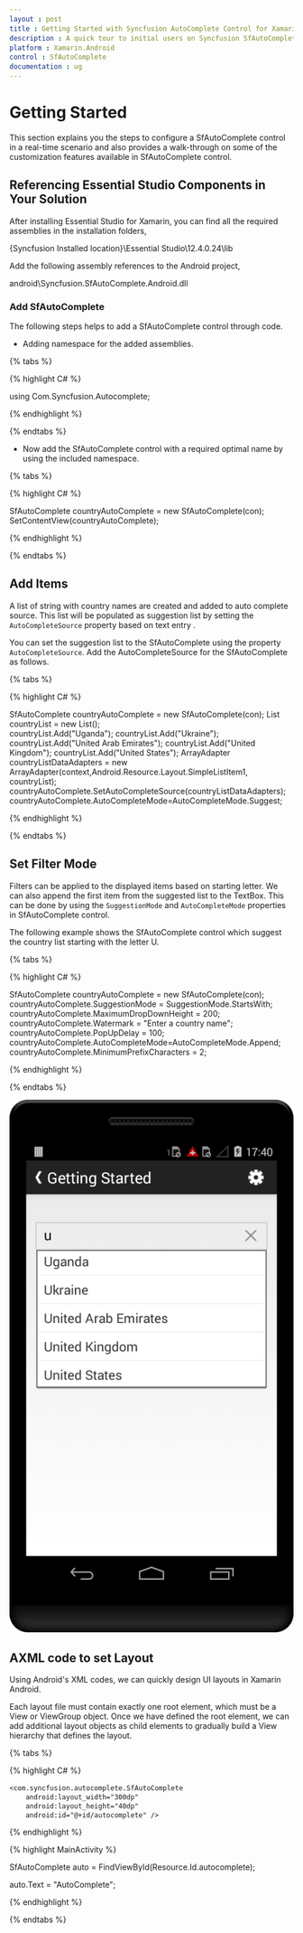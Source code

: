 ```yaml
---
layout : post
title : Getting Started with Syncfusion AutoComplete Control for Xamarin.Android
description : A quick tour to initial users on Syncfusion SfAutoComplete control for Xamarin.Android platform 
platform : Xamarin.Android
control : SfAutoComplete
documentation : ug
---
```


# Getting Started

This section explains you the steps to configure a SfAutoComplete control in a real-time scenario and also provides a walk-through on some of the customization features available in SfAutoComplete control.

## Referencing Essential Studio Components in Your Solution

After installing Essential Studio for Xamarin, you can find all the required assemblies in the installation folders,

{Syncfusion Installed location}\Essential Studio\12.4.0.24\lib

Add the following assembly references to the Android project,

android\Syncfusion.SfAutoComplete.Android.dll

### Add SfAutoComplete

The following steps helps to add a SfAutoComplete control through code.

* Adding namespace for the added assemblies.

{% tabs %}

{% highlight C# %}

using Com.Syncfusion.Autocomplete; 

{% endhighlight %}

{% endtabs %}

* Now add the SfAutoComplete control with a required optimal name by using the included namespace.

{% tabs %}

{% highlight C# %}

SfAutoComplete countryAutoComplete = new SfAutoComplete(con);
SetContentView(countryAutoComplete);
	
{% endhighlight %}

{% endtabs %}

	
## Add Items

A list of string with country names are created and added to auto complete source. This list will be populated as suggestion list by setting the `AutoCompleteSource` property based on text entry .

You can set the suggestion list to the SfAutoComplete using the property `AutoCompleteSource`. Add the AutoCompleteSource for the SfAutoComplete as follows.

{% tabs %}

{% highlight C# %}

SfAutoComplete countryAutoComplete = new SfAutoComplete(con);
List<String> countryList = new List<String>(); 	
countryList.Add("Uganda");
countryList.Add("Ukraine");
countryList.Add("United Arab Emirates");
countryList.Add("United Kingdom");
countryList.Add("United States");
ArrayAdapter<String> countryListDataAdapters = new ArrayAdapter<String>(context,Android.Resource.Layout.SimpleListItem1, countryList);
countryAutoComplete.SetAutoCompleteSource(countryListDataAdapters);
countryAutoComplete.AutoCompleteMode=AutoCompleteMode.Suggest;

{% endhighlight %}

{% endtabs %}

## Set Filter Mode

Filters can be applied to the displayed items based on starting letter. We can also append the first item from the suggested list to the TextBox. This can be done by using the `SuggestionMode` and `AutoCompleteMode` properties in SfAutoComplete control.

The following example shows the SfAutoComplete control which suggest the country list starting with the letter U.

{% tabs %}

{% highlight C# %}

SfAutoComplete countryAutoComplete = new SfAutoComplete(con);
countryAutoComplete.SuggestionMode = SuggestionMode.StartsWith;
countryAutoComplete.MaximumDropDownHeight = 200;
countryAutoComplete.Watermark = "Enter a country name";
countryAutoComplete.PopUpDelay = 100;
countryAutoComplete.AutoCompleteMode=AutoCompleteMode.Append;
countryAutoComplete.MinimumPrefixCharacters = 2;
	
{% endhighlight %}

{% endtabs %}

![](images/gettingstarted.png)

## AXML code to set Layout

Using Android's XML codes, we can quickly design UI layouts in Xamarin Android.

Each layout file must contain exactly one root element, which must be a View or ViewGroup object. Once we have defined the root element, we can add additional layout objects as child elements to gradually build a View hierarchy that defines the layout.


{% tabs %}

{% highlight C# %}

<?xml version="1.0" encoding="utf-8"?>
<LinearLayout xmlns:android="http://schemas.android.com/apk/res/android"
    android:orientation="vertical"
    android:layout_width="match_parent"
    android:layout_height="match_parent"> 

    <com.syncfusion.autocomplete.SfAutoComplete
        android:layout_width="300dp"
        android:layout_height="40dp"
        android:id="@+id/autocomplete" />
</LinearLayout>
	
{% endhighlight %}



{% highlight MainActivity %}

SfAutoComplete auto = FindViewById<SfAutoComplete>(Resource.Id.autocomplete);

auto.Text = "AutoComplete";

{% endhighlight %}

{% endtabs %}